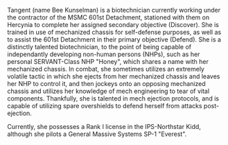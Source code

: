 Tangent (name Bee Kunselman) is a biotechnician currently working under the contractor of the MSMC 601st Detachment, stationed with them on Hercynia to complete her assigned secondary objective (Discover). She is trained in use of mechanized chassis for self-defense purposes, as well as to assist the 601st Detachment in their primary objective (Defend). She is a distinctly talented biotechnician, to the point of being capable of independantly developing non-human persons (NHPs), such as her personal SERVANT-Class NHP "Honey", which shares a name with her mechanized chassis. In combat, she sometimes utilizes an extremely volatile tactic in which she ejects from her mechanized chassis and leaves her NHP to control it, and then jockeys onto an opposing mechanized chassis and utilizes her knowledge of mech engineering to tear of vital components. Thankfully, she is talented in mech ejection protocols, and is capable of utilizing spare overshields to defend herself from attacks post-ejection.

Currently, she possesses a Rank I license in the IPS-Northstar Kidd, although she pilots a General Massive Systems SP-1 "Everest".
